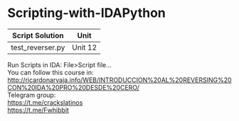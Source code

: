# Scripting-with-IDAPython
| Script Solution  | Unit|
| ----- | ------ |
| test_reverser.py | Unit 12 |

Run Scripts in IDA: File>Script file...</br>
You can follow this course in: http://ricardonarvaja.info/WEB/INTRODUCCION%20AL%20REVERSING%20CON%20IDA%20PRO%20DESDE%20CERO/
</br>
Telegram group:
</br>https://t.me/crackslatinos
</br>https://t.me/Fwhibbit
